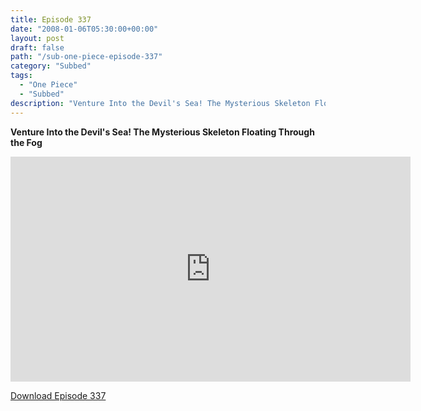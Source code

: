 ```yaml
---
title: Episode 337
date: "2008-01-06T05:30:00+00:00"
layout: post
draft: false
path: "/sub-one-piece-episode-337"
category: "Subbed"
tags:
  - "One Piece"
  - "Subbed"
description: "Venture Into the Devil's Sea! The Mysterious Skeleton Floating Through the Fog"
---
```


**Venture Into the Devil's Sea! The Mysterious Skeleton Floating Through the Fog**

<iframe width="640" height="360" src="https://www.rapidvideo.com/e/FXRENRGDJT" frameborder="0" marginwidth=0 marginheight=0 scrolling=no allowfullscreen></iframe>

<a href="http://ouo.io/qs/eCodkFEQ?s=https://rapidvid.to/d/https://www.rapidvideo.com/e/FXRENRGDJT">Download Episode 337</a>
